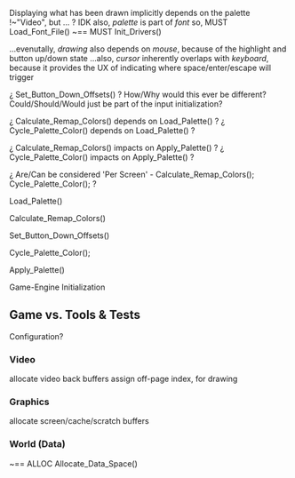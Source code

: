 


Displaying what has been drawn implicitly depends on the palette
!~"Video", but ... ?
IDK
also, *palette* is part of *font*
so, MUST Load_Font_File()
~== MUST Init_Drivers()

...evenutally, *drawing* also depends on *mouse*, because of the highlight and button up/down state
...also, *cursor* inherently overlaps with *keyboard*, because it provides the UX of indicating where space/enter/escape will trigger


¿ Set_Button_Down_Offsets() ?
How/Why would this ever be different?
Could/Should/Would just be part of the input initialization?

¿ Calculate_Remap_Colors() depends on Load_Palette() ?
¿ Cycle_Palette_Color() depends on Load_Palette() ?

¿ Calculate_Remap_Colors() impacts on Apply_Palette() ?
¿ Cycle_Palette_Color() impacts on Apply_Palette() ?

¿ Are/Can be considered 'Per Screen' - Calculate_Remap_Colors(); Cycle_Palette_Color(); ?





Load_Palette()

Calculate_Remap_Colors()

Set_Button_Down_Offsets()

Cycle_Palette_Color();

Apply_Palette()






Game-Engine Initialization



## Game vs. Tools & Tests

Configuration?



### Video

allocate video back buffers
assign off-page index, for drawing


### Graphics

allocate screen/cache/scratch buffers


### World (Data)

~== ALLOC Allocate_Data_Space()


